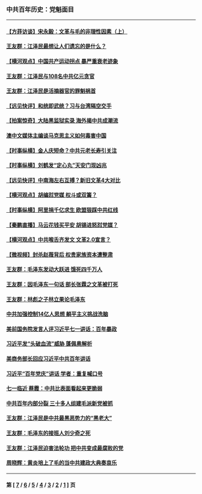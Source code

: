 ### 中共百年历史：党魁面目
---
#### [【方菲访谈】宋永毅：文革与毛的非理性因素（上）](../../pages/nf1176107/n13469956.md?02100430) 
#### [王友群：江泽民最想让人们遗忘的是什么？](../../pages/nf1176107/n13408949.md?02100430) 
#### [【横河观点】中国共产运动拐点 暴严重衰老迹象](../../pages/nf1176107/n13388333.md?02100430) 
#### [王友群：江泽民与108名中共亿元贪官](../../pages/nf1176107/n13352358.md?02100430) 
#### [王友群：江泽民是活摘器官的罪魁祸首](../../pages/nf1176107/n13336903.md?02100430) 
#### [【远见快评】和统即武统？习与台湾隔空交手](../../pages/nf1176107/n13297739.md?02100430) 
#### [【拍案惊奇】大陆黑监狱实录 海外揭中共成潮流](../../pages/nf1176107/n13288853.md?02100430) 
#### [澳中文媒体主编谈马克思主义如何毒害中国](../../pages/nf1176107/n13257387.md?02100430) 
#### [【时事纵横】金人庆短命？中共元老长寿引关注](../../pages/nf1176107/n13217934.md?02100430) 
#### [【时事纵横】刘鹤发“定心丸”天安门现凶兆](../../pages/nf1176107/n13215416.md?02100430) 
#### [【远见快评】中南海左右互搏？新旧文革4大对比](../../pages/nf1176107/n13214745.md?02100430) 
#### [【横河观点】胡编怼党媒 权斗或双簧？](../../pages/nf1176107/n13210864.md?02100430) 
#### [【时事纵横】阿里捐千亿求生 欧盟狠踩中共红线](../../pages/nf1176107/n13206431.md?02100430) 
#### [【秦鹏直播】马云花钱买平安 胡锡进怒怼党媒？](../../pages/nf1176107/n13206392.md?02100430) 
#### [【横河观点】中共喉舌齐发文 文革2.0宣言？](../../pages/nf1176107/n13201248.md?02100430) 
#### [【微视频】封杀赵薇背后 权贵家族资本遭整肃](../../pages/nf1176107/n13197798.md?02100430) 
#### [王友群：毛泽东发动大跃进 饿死四千万人](../../pages/nf1176107/n13177158.md?02100430) 
#### [王友群：因毛泽东一句话 部长张霖之文革被打死](../../pages/nf1176107/n13161711.md?02100430) 
#### [王友群：林彪之子林立果论毛泽东](../../pages/nf1176107/n13128622.md?02100430) 
#### [中共加强控制14亿人思想 躺平主义挑战洗脑](../../pages/nf1176107/n13094299.md?02100430) 
#### [美前国务院发言人评习近平七一讲话：百年暴政](../../pages/nf1176107/n13066986.md?02100430) 
#### [习近平发“头破血流”威胁 蓬佩奥解析](../../pages/nf1176107/n13063604.md?02100430) 
#### [美商务部长回应习近平中共百年讲话](../../pages/nf1176107/n13062903.md?02100430) 
#### [习近平“百年党庆”讲话 学者：重复喊口号](../../pages/nf1176107/n13061411.md?02100430) 
#### [七一临近 蔡霞：中共比表面看起来更脆弱](../../pages/nf1176107/n13056418.md?02100430) 
#### [中共百年内部分裂 三十多人组建毛派新党被抓](../../pages/nf1176107/n13044023.md?02100430) 
#### [王友群：江泽民是中共最黑恶势力的“黑老大”](../../pages/nf1176107/n13022180.md?02100430) 
#### [王友群：毛泽东的接班人刘少奇之死](../../pages/nf1176107/n12991772.md?02100430) 
#### [王友群：江泽民迫害法轮功 把中共变成最腐败的党](../../pages/nf1176107/n12947347.md?02100430) 
#### [周晓辉：黄炎培上了毛的当中共建政大典奏哀乐](../../pages/nf1176107/n12942780.md?02100430) 

---
#### 第 [ [7](./7.md?02100430) / [6](./6.md?02100430) / [5](./5.md?02100430) / [4](./4.md?02100430) / [3](./3.md?02100430) / [2](./2.md?02100430) / [1](./1.md?02100430) ] 页
